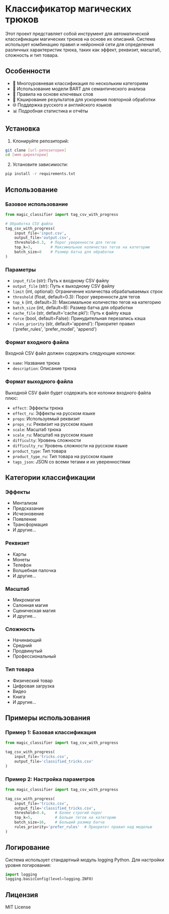 # Классификатор магических трюков

Этот проект представляет собой инструмент для автоматической классификации магических трюков на основе их описаний. Система использует комбинацию правил и нейронной сети для определения различных характеристик трюка, таких как эффект, реквизит, масштаб, сложность и тип товара.

## Особенности

- 🎯 Многоуровневая классификация по нескольким категориям
- 🤖 Использование модели BART для семантического анализа
- 📝 Правила на основе ключевых слов
- 💾 Кэширование результатов для ускорения повторной обработки
- 🌐 Поддержка русского и английского языков
- 📊 Подробная статистика и отчёты

## Установка

1. Клонируйте репозиторий:
```bash
git clone [url-репозитория]
cd [имя-директории]
```

2. Установите зависимости:
```bash
pip install -r requirements.txt
```

## Использование

### Базовое использование

```python
from magic_classifier import tag_csv_with_progress

# Обработка CSV файла
tag_csv_with_progress(
    input_file='input.csv',
    output_file='output.csv',
    threshold=0.3,  # Порог уверенности для тегов
    top_k=3,        # Максимальное количество тегов на категорию
    batch_size=8    # Размер батча для обработки
)
```

### Параметры

- `input_file` (str): Путь к входному CSV файлу
- `output_file` (str): Путь к выходному CSV файлу
- `limit` (int, optional): Ограничение количества обрабатываемых строк
- `threshold` (float, default=0.3): Порог уверенности для тегов
- `top_k` (int, default=3): Максимальное количество тегов на категорию
- `batch_size` (int, default=8): Размер батча для обработки
- `cache_file` (str, default='cache.pkl'): Путь к файлу кэша
- `force` (bool, default=False): Принудительная перезапись кэша
- `rules_priority` (str, default='append'): Приоритет правил ('prefer_rules', 'prefer_model', 'append')

### Формат входного файла

Входной CSV файл должен содержать следующие колонки:
- `name`: Название трюка
- `description`: Описание трюка

### Формат выходного файла

Выходной CSV файл будет содержать все колонки входного файла плюс:
- `effect`: Эффекты трюка
- `effect_ru`: Эффекты на русском языке
- `props`: Используемый реквизит
- `props_ru`: Реквизит на русском языке
- `scale`: Масштаб трюка
- `scale_ru`: Масштаб на русском языке
- `difficulty`: Уровень сложности
- `difficulty_ru`: Уровень сложности на русском языке
- `product_type`: Тип товара
- `product_type_ru`: Тип товара на русском языке
- `tags_json`: JSON со всеми тегами и их уверенностями

## Категории классификации

### Эффекты
- Ментализм
- Предсказание
- Исчезновение
- Появление
- Трансформация
- И другие...

### Реквизит
- Карты
- Монеты
- Телефон
- Волшебная палочка
- И другие...

### Масштаб
- Микромагия
- Салонная магия
- Сценическая магия
- И другие...

### Сложность
- Начинающий
- Средний
- Продвинутый
- Профессиональный

### Тип товара
- Физический товар
- Цифровая загрузка
- Видео
- Книга
- И другие...

## Примеры использования

### Пример 1: Базовая классификация
```python
from magic_classifier import tag_csv_with_progress

tag_csv_with_progress(
    input_file='tricks.csv',
    output_file='classified_tricks.csv'
)
```

### Пример 2: Настройка параметров
```python
from magic_classifier import tag_csv_with_progress

tag_csv_with_progress(
    input_file='tricks.csv',
    output_file='classified_tricks.csv',
    threshold=0.4,    # Более строгий порог
    top_k=5,          # Больше тегов на категорию
    batch_size=16,    # Больший размер батча
    rules_priority='prefer_rules'  # Приоритет правил над моделью
)
```

## Логирование

Система использует стандартный модуль logging Python. Для настройки уровня логирования:

```python
import logging
logging.basicConfig(level=logging.INFO)
```

## Лицензия

MIT License 